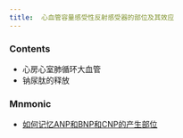 ```yaml
---
title:  心血管容量感受性反射感受器的部位及其效应
--- 
```


### Contents
- 心房心室肺循环大血管
- 钠尿肽的释放
### Mnmonic
- [如何记忆ANP和BNP和CNP的产生部位](/如何记忆ANP和BNP和CNP的产生部位)
